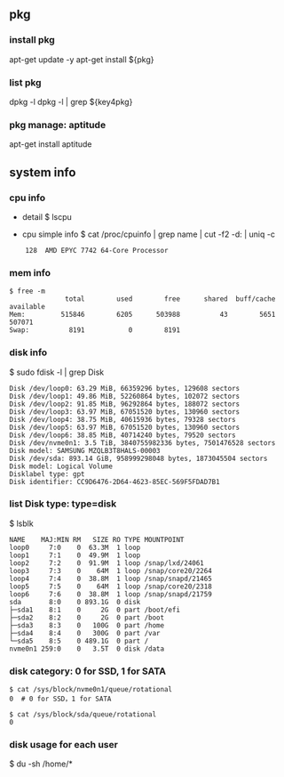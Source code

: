 ## pkg
### install pkg
apt-get update -y
apt-get install ${pkg}

### list pkg
dpkg -l
dpkg -l | grep ${key4pkg}

### pkg manage: aptitude
apt-get install aptitude

## system info
### cpu info
* detail
$ lscpu

* cpu simple info
$ cat /proc/cpuinfo | grep name | cut -f2 -d: | uniq -c
```
    128  AMD EPYC 7742 64-Core Processor
```

### mem info
```
$ free -m
              total        used        free      shared  buff/cache   available
Mem:         515846        6205      503988          43        5651      507071
Swap:          8191           0        8191
```

### disk info
$ sudo fdisk -l | grep Disk
```
Disk /dev/loop0: 63.29 MiB, 66359296 bytes, 129608 sectors
Disk /dev/loop1: 49.86 MiB, 52260864 bytes, 102072 sectors
Disk /dev/loop2: 91.85 MiB, 96292864 bytes, 188072 sectors
Disk /dev/loop3: 63.97 MiB, 67051520 bytes, 130960 sectors
Disk /dev/loop4: 38.75 MiB, 40615936 bytes, 79328 sectors
Disk /dev/loop5: 63.97 MiB, 67051520 bytes, 130960 sectors
Disk /dev/loop6: 38.85 MiB, 40714240 bytes, 79520 sectors
Disk /dev/nvme0n1: 3.5 TiB, 3840755982336 bytes, 7501476528 sectors
Disk model: SAMSUNG MZQLB3T8HALS-00003
Disk /dev/sda: 893.14 GiB, 958999298048 bytes, 1873045504 sectors
Disk model: Logical Volume
Disklabel type: gpt
Disk identifier: CC9D6476-2D64-4623-85EC-569F5FDAD7B1
```

### list Disk type: type=disk
$ lsblk
```
NAME    MAJ:MIN RM   SIZE RO TYPE MOUNTPOINT
loop0     7:0    0  63.3M  1 loop
loop1     7:1    0  49.9M  1 loop
loop2     7:2    0  91.9M  1 loop /snap/lxd/24061
loop3     7:3    0    64M  1 loop /snap/core20/2264
loop4     7:4    0  38.8M  1 loop /snap/snapd/21465
loop5     7:5    0    64M  1 loop /snap/core20/2318
loop6     7:6    0  38.8M  1 loop /snap/snapd/21759
sda       8:0    0 893.1G  0 disk
├─sda1    8:1    0     2G  0 part /boot/efi
├─sda2    8:2    0     2G  0 part /boot
├─sda3    8:3    0   100G  0 part /home
├─sda4    8:4    0   300G  0 part /var
└─sda5    8:5    0 489.1G  0 part /
nvme0n1 259:0    0   3.5T  0 disk /data
```

### disk category: 0 for SSD, 1 for SATA
```
$ cat /sys/block/nvme0n1/queue/rotational
0  # 0 for SSD，1 for SATA

$ cat /sys/block/sda/queue/rotational
0
```

### disk usage for each user
$ du -sh /home/*

